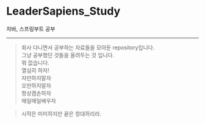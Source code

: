 # LeaderSapiens_Study
자바, 스프링부트 공부
***
>회사 다니면서 공부하는 자료들을 모아둔 repository입니다.  
>그냥 공부했던 것들을 올려두는 것 입니다.  
>뭐 없습니다.  
>열심히 하자!  
>자만하지말자  
>오만하지말자  
>항상겸손하자  
>매일매일배우자  

>시작은 미미하지만 끝은 창대하리라.  
